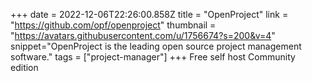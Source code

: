 +++
date = 2022-12-06T22:26:00.858Z
title = "OpenProject"
link = "https://github.com/opf/openproject"
thumbnail = "https://avatars.githubusercontent.com/u/1756674?s=200&v=4"
snippet="OpenProject is the leading open source project management software."
tags = ["project-manager"]
+++
Free self host Community edition
